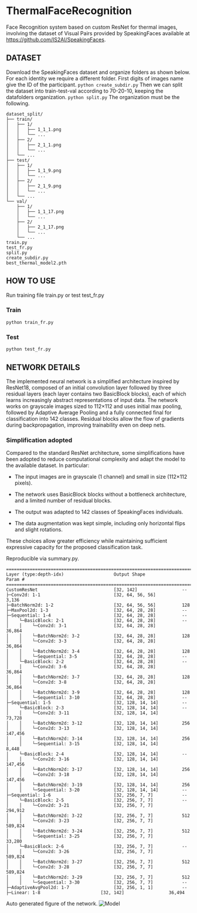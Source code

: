 # ThermalFaceRecognition
Face Recognition system based on custom ResNet for thermal images, involving the dataset of Visual Pairs provided by SpeakingFaces available at https://github.com/IS2AI/SpeakingFaces.

## DATASET
Download the SpeakingFaces dataset and organize folders as shown below. For each identity we require a different folder. First digits of images name give the ID of the participant.
```python create_subdir.py```
Then we can split the dataset into train-test-val according to 70-20-10, keeping the datafolders organization.
```python split.py```
The organization must be the following.
```
dataset_split/
├── train/
│   ├── 1/
│   │   ├── 1_1_1.png
│   │   └── ...
│   ├── 2/
│   │   ├── 2_1_1.png
│   │   └── ...
│   └── ...
├── test/
│   ├── 1/
│   │   ├── 1_1_9.png
│   │   └── ...
│   ├── 2/
│   │   ├── 2_1_9.png
│   │   └── ...
│   └── ...
└── val/
    ├── 1/
    │   ├── 1_1_17.png
    │   └── ...
    ├── 2/
    │   ├── 2_1_17.png
    │   └── ...
    └── ...
train.py
test_fr.py
split.py
create_subdir.py
best_thermal_model2.pth
```
## HOW TO USE
Run training file train.py or test test_fr.py
### Train
```
python train_fr.py
```
### Test
```
python test_fr.py
```

## NETWORK DETAILS
The implemented neural network is a simplified architecture inspired by ResNet18, composed of an initial convolution layer followed by three residual layers (each layer contains two BasicBlock blocks), each of which learns increasingly abstract representations of input data. The network works on grayscale images sized to 112×112 and uses initial max pooling, followed by Adaptive Average Pooling and a fully connected final for classification into 142 classes. Residual blocks allow the flow of gradients during backpropagation, improving trainability even on deep nets.

### Simplification adopted
Compared to the standard ResNet architecture, some simplifications have been adopted to reduce computational complexity and adapt the model to the available dataset. In particular:
- The input images are in grayscale (1 channel) and small in size (112×112 pixels).

- The network uses BasicBlock blocks without a bottleneck architecture, and a limited number of residual blocks.

- The output was adapted to 142 classes of SpeakingFaces individuals.

- The data augmentation was kept simple, including only horizontal flips and slight rotations.

These choices allow greater efficiency while maintaining sufficient expressive capacity for the proposed classification task.


Reproducible via summary.py.
```
==========================================================================================
Layer (type:depth-idx)                   Output Shape              Param #
==========================================================================================
CustomResNet                             [32, 142]                 --
├─Conv2d: 1-1                            [32, 64, 56, 56]          3,136
├─BatchNorm2d: 1-2                       [32, 64, 56, 56]          128
├─MaxPool2d: 1-3                         [32, 64, 28, 28]          --
├─Sequential: 1-4                        [32, 64, 28, 28]          --
│    └─BasicBlock: 2-1                   [32, 64, 28, 28]          --
│    │    └─Conv2d: 3-1                  [32, 64, 28, 28]          36,864
│    │    └─BatchNorm2d: 3-2             [32, 64, 28, 28]          128
│    │    └─Conv2d: 3-3                  [32, 64, 28, 28]          36,864
│    │    └─BatchNorm2d: 3-4             [32, 64, 28, 28]          128
│    │    └─Sequential: 3-5              [32, 64, 28, 28]          --
│    └─BasicBlock: 2-2                   [32, 64, 28, 28]          --
│    │    └─Conv2d: 3-6                  [32, 64, 28, 28]          36,864
│    │    └─BatchNorm2d: 3-7             [32, 64, 28, 28]          128
│    │    └─Conv2d: 3-8                  [32, 64, 28, 28]          36,864
│    │    └─BatchNorm2d: 3-9             [32, 64, 28, 28]          128
│    │    └─Sequential: 3-10             [32, 64, 28, 28]          --
├─Sequential: 1-5                        [32, 128, 14, 14]         --
│    └─BasicBlock: 2-3                   [32, 128, 14, 14]         --
│    │    └─Conv2d: 3-11                 [32, 128, 14, 14]         73,728
│    │    └─BatchNorm2d: 3-12            [32, 128, 14, 14]         256
│    │    └─Conv2d: 3-13                 [32, 128, 14, 14]         147,456
│    │    └─BatchNorm2d: 3-14            [32, 128, 14, 14]         256
│    │    └─Sequential: 3-15             [32, 128, 14, 14]         8,448
│    └─BasicBlock: 2-4                   [32, 128, 14, 14]         --
│    │    └─Conv2d: 3-16                 [32, 128, 14, 14]         147,456
│    │    └─BatchNorm2d: 3-17            [32, 128, 14, 14]         256
│    │    └─Conv2d: 3-18                 [32, 128, 14, 14]         147,456
│    │    └─BatchNorm2d: 3-19            [32, 128, 14, 14]         256
│    │    └─Sequential: 3-20             [32, 128, 14, 14]         --
├─Sequential: 1-6                        [32, 256, 7, 7]           --
│    └─BasicBlock: 2-5                   [32, 256, 7, 7]           --
│    │    └─Conv2d: 3-21                 [32, 256, 7, 7]           294,912
│    │    └─BatchNorm2d: 3-22            [32, 256, 7, 7]           512
│    │    └─Conv2d: 3-23                 [32, 256, 7, 7]           589,824
│    │    └─BatchNorm2d: 3-24            [32, 256, 7, 7]           512
│    │    └─Sequential: 3-25             [32, 256, 7, 7]           33,280
│    └─BasicBlock: 2-6                   [32, 256, 7, 7]           --
│    │    └─Conv2d: 3-26                 [32, 256, 7, 7]           589,824
│    │    └─BatchNorm2d: 3-27            [32, 256, 7, 7]           512
│    │    └─Conv2d: 3-28                 [32, 256, 7, 7]           589,824
│    │    └─BatchNorm2d: 3-29            [32, 256, 7, 7]           512
│    │    └─Sequential: 3-30             [32, 256, 7, 7]           --
├─AdaptiveAvgPool2d: 1-7                 [32, 256, 1, 1]           --
├─Linear: 1-8                       [32, 142]                 36,494

```
Auto generated figure of the network.
![Model](images/architecture.png)

